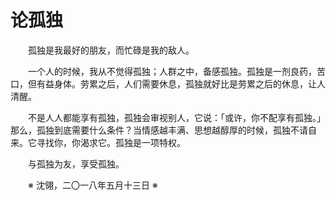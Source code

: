 # 论孤独

&emsp;&emsp;孤独是我最好的朋友，而忙碌是我的敌人。

&emsp;&emsp;一个人的时候，我从不觉得孤独；人群之中，备感孤独。孤独是一剂良药，苦口，但有益身体。劳累之后，人们需要休息，孤独就好比是劳累之后的休息，让人清醒。

&emsp;&emsp;不是人人都能享有孤独，孤独会审视别人，它说：「或许，你不配享有孤独。」那么，孤独到底需要什么条件？当情感越丰满、思想越醇厚的时候，孤独不请自来。它寻找你，你渴求它。孤独是一项特权。

&emsp;&emsp;与孤独为友，享受孤独。

&emsp;&emsp;※ 沈翎，二〇一八年五月十三日 ※
